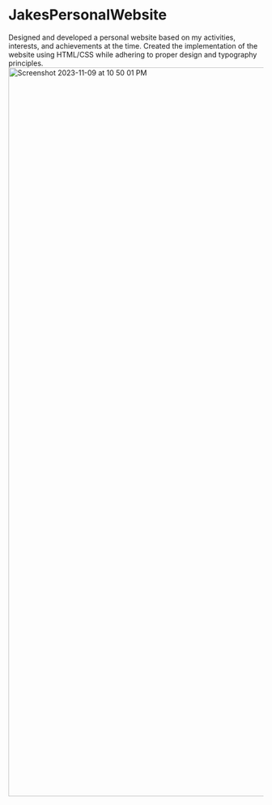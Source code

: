 # JakesPersonalWebsite
Designed and developed a personal website based on my activities, interests, and achievements at the time. Created the implementation of the website using HTML/CSS while adhering to proper design and typography principles.
<img width="1440" alt="Screenshot 2023-11-09 at 10 50 01 PM" src="https://github.com/jacobsinclair/JakesPersonalWebsite/assets/134180713/2b0a0fbc-dd1c-42fa-aaf9-a359ec6a625f">
